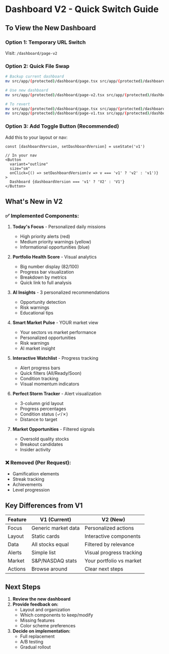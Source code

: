 # Dashboard V2 - Quick Switch Guide

## To View the New Dashboard

### Option 1: Temporary URL Switch
Visit: `/dashboard/page-v2` 

### Option 2: Quick File Swap
```bash
# Backup current dashboard
mv src/app/(protected)/dashboard/page.tsx src/app/(protected)/dashboard/page-v1.tsx

# Use new dashboard
mv src/app/(protected)/dashboard/page-v2.tsx src/app/(protected)/dashboard/page.tsx

# To revert
mv src/app/(protected)/dashboard/page.tsx src/app/(protected)/dashboard/page-v2.tsx
mv src/app/(protected)/dashboard/page-v1.tsx src/app/(protected)/dashboard/page.tsx
```

### Option 3: Add Toggle Button (Recommended)
Add this to your layout or nav:

```tsx
const [dashboardVersion, setDashboardVersion] = useState('v1')

// In your nav
<Button 
  variant="outline" 
  size="sm"
  onClick={() => setDashboardVersion(v => v === 'v1' ? 'v2' : 'v1')}
>
  Dashboard {dashboardVersion === 'v1' ? 'V2' : 'V1'}
</Button>
```

## What's New in V2

### ✅ Implemented Components:

1. **Today's Focus** - Personalized daily missions
   - High priority alerts (red)
   - Medium priority warnings (yellow)  
   - Informational opportunities (blue)

2. **Portfolio Health Score** - Visual analytics
   - Big number display (82/100)
   - Progress bar visualization
   - Breakdown by metrics
   - Quick link to full analysis

3. **AI Insights** - 3 personalized recommendations
   - Opportunity detection
   - Risk warnings
   - Educational tips

4. **Smart Market Pulse** - YOUR market view
   - Your sectors vs market performance
   - Personalized opportunities
   - Risk warnings
   - AI market insight

5. **Interactive Watchlist** - Progress tracking
   - Alert progress bars
   - Quick filters (All/Ready/Soon)
   - Condition tracking
   - Visual momentum indicators

6. **Perfect Storm Tracker** - Alert visualization
   - 3-column grid layout
   - Progress percentages
   - Condition status (✓/✗)
   - Distance to target

7. **Market Opportunities** - Filtered signals
   - Oversold quality stocks
   - Breakout candidates
   - Insider activity

### ❌ Removed (Per Request):
- Gamification elements
- Streak tracking
- Achievements
- Level progression

## Key Differences from V1

| Feature | V1 (Current) | V2 (New) |
|---------|-------------|----------|
| Focus | Generic market data | Personalized actions |
| Layout | Static cards | Interactive components |
| Data | All stocks equal | Filtered by relevance |
| Alerts | Simple list | Visual progress tracking |
| Market | S&P/NASDAQ stats | Your portfolio vs market |
| Actions | Browse around | Clear next steps |

## Next Steps

1. **Review the new dashboard**
2. **Provide feedback on:**
   - Layout and organization
   - Which components to keep/modify
   - Missing features
   - Color scheme preferences
3. **Decide on implementation:**
   - Full replacement
   - A/B testing
   - Gradual rollout

